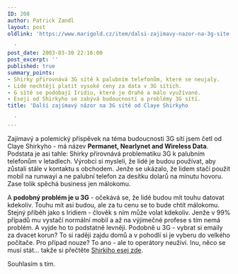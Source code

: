 ```yaml
---
ID: 208
author: Patrick Zandl
layout: post
oldlink: 'https://www.marigold.cz/item/dalsi-zajimavy-nazor-na-3g-site-od-claye-shirkyho

  '
post_date: 2003-03-30 22:16:00
post_excerpt: ''
published: true
summary_points:
- Shirky přirovnává 3G sítě k palubním telefonům, které se neujaly.
- Lidé nechtějí platit vysoké ceny za data v 3G sítích.
- G sítě se podobají Iridiu, které je drahé a málo využívané.
- Eseji od Shirkyho se zabývá budoucností a problémy 3G sítí.
title: 'Další zajímavý názor na 3G sítě od Claye Shirkyho

  '
---
```


<p>
Zajímavý a polemický příspěvek na téma budoucnosti 3G sítí jsem četl od Claye Shirkyho - má název <STRONG>Permanet, Nearlynet and Wireless Data</STRONG>. Podstata je asi tahle: Shirky přirovnává problematiku 3G k palubním telefonům v letadlech. Výrobci si mysleli, že lidé je budou používat, aby zůstali stále v kontaktu s obchodem. Jenže se ukázalo, že lidem stačí použít mobil na runwayi a ne palubní telefon&#160;za desítku dolarů na minutu hovoru. Zase tolik spěchá business jen málokomu. </p>

<p>
A <STRONG>podobný problém je u 3G</STRONG> - očekává se, že lidé budou mít touhu datovat kdekoliv. Touhu mít asi budou, ale za tu cenu se to bude chtít málokomu. Stejný příběh jako s Iridiem - člověk s ním může volat kdekoliv. Jenže v 99% případů mu vystačí normální mobil a až na výjimečné profese s tím nemá problém. A vyjde ho to podstatně levněji. Podobně u 3G - vybrat si emaily za dvacet korun? To si raději zajdu domů a v pohodlí si je vyberu do velkého počítače. Pro případ nouze? To ano - ale to operátory neuživí. Inu, něco se musí stát... takže si přečtěte <A href="http://shirky.com/writings/permanet.html" target=_blank>Shirkiho esej zde</A>. </p>

<p>
Souhlasím s tím. </p>